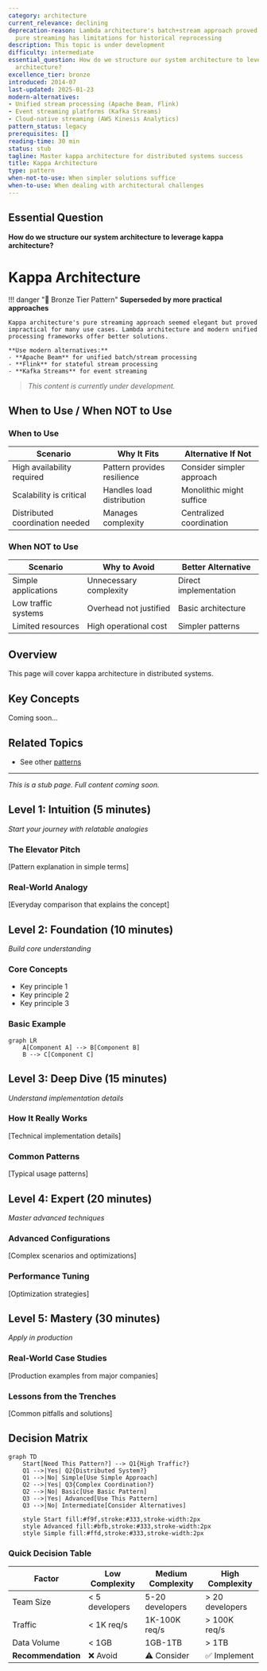 ```yaml
---
category: architecture
current_relevance: declining
deprecation-reason: Lambda architecture's batch+stream approach proved more practical;
  pure streaming has limitations for historical reprocessing
description: This topic is under development
difficulty: intermediate
essential_question: How do we structure our system architecture to leverage kappa
  architecture?
excellence_tier: bronze
introduced: 2014-07
last-updated: 2025-01-23
modern-alternatives:
- Unified stream processing (Apache Beam, Flink)
- Event streaming platforms (Kafka Streams)
- Cloud-native streaming (AWS Kinesis Analytics)
pattern_status: legacy
prerequisites: []
reading-time: 30 min
status: stub
tagline: Master kappa architecture for distributed systems success
title: Kappa Architecture
type: pattern
when-not-to-use: When simpler solutions suffice
when-to-use: When dealing with architectural challenges
---
```


## Essential Question

**How do we structure our system architecture to leverage kappa architecture?**


# Kappa Architecture

!!! danger "🥉 Bronze Tier Pattern"
    **Superseded by more practical approaches**
    
    Kappa architecture's pure streaming approach seemed elegant but proved impractical for many use cases. Lambda architecture and modern unified processing frameworks offer better solutions.
    
    **Use modern alternatives:**
    - **Apache Beam** for unified batch/stream processing
    - **Flink** for stateful stream processing
    - **Kafka Streams** for event streaming

> *This content is currently under development.*


## When to Use / When NOT to Use

### When to Use

| Scenario | Why It Fits | Alternative If Not |
|----------|-------------|-------------------|
| High availability required | Pattern provides resilience | Consider simpler approach |
| Scalability is critical | Handles load distribution | Monolithic might suffice |
| Distributed coordination needed | Manages complexity | Centralized coordination |

### When NOT to Use

| Scenario | Why to Avoid | Better Alternative |
|----------|--------------|-------------------|
| Simple applications | Unnecessary complexity | Direct implementation |
| Low traffic systems | Overhead not justified | Basic architecture |
| Limited resources | High operational cost | Simpler patterns |

## Overview

This page will cover kappa architecture in distributed systems.

## Key Concepts

Coming soon...

## Related Topics

- See other [patterns](/index/)

---

*This is a stub page. Full content coming soon.*

## Level 1: Intuition (5 minutes)

*Start your journey with relatable analogies*

### The Elevator Pitch
[Pattern explanation in simple terms]

### Real-World Analogy
[Everyday comparison that explains the concept]

## Level 2: Foundation (10 minutes)

*Build core understanding*

### Core Concepts
- Key principle 1
- Key principle 2
- Key principle 3

### Basic Example
```mermaid
graph LR
    A[Component A] --> B[Component B]
    B --> C[Component C]
```

## Level 3: Deep Dive (15 minutes)

*Understand implementation details*

### How It Really Works
[Technical implementation details]

### Common Patterns
[Typical usage patterns]

## Level 4: Expert (20 minutes)

*Master advanced techniques*

### Advanced Configurations
[Complex scenarios and optimizations]

### Performance Tuning
[Optimization strategies]

## Level 5: Mastery (30 minutes)

*Apply in production*

### Real-World Case Studies
[Production examples from major companies]

### Lessons from the Trenches
[Common pitfalls and solutions]


## Decision Matrix

```mermaid
graph TD
    Start[Need This Pattern?] --> Q1{High Traffic?}
    Q1 -->|Yes| Q2{Distributed System?}
    Q1 -->|No| Simple[Use Simple Approach]
    Q2 -->|Yes| Q3{Complex Coordination?}
    Q2 -->|No| Basic[Use Basic Pattern]
    Q3 -->|Yes| Advanced[Use This Pattern]
    Q3 -->|No| Intermediate[Consider Alternatives]
    
    style Start fill:#f9f,stroke:#333,stroke-width:2px
    style Advanced fill:#bfb,stroke:#333,stroke-width:2px
    style Simple fill:#ffd,stroke:#333,stroke-width:2px
```

### Quick Decision Table

| Factor | Low Complexity | Medium Complexity | High Complexity |
|--------|----------------|-------------------|-----------------|
| Team Size | < 5 developers | 5-20 developers | > 20 developers |
| Traffic | < 1K req/s | 1K-100K req/s | > 100K req/s |
| Data Volume | < 1GB | 1GB-1TB | > 1TB |
| **Recommendation** | ❌ Avoid | ⚠️ Consider | ✅ Implement |
